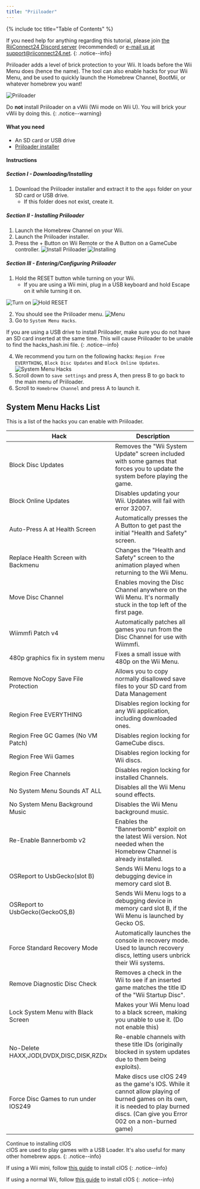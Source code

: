 ```yaml
---
title: "Priiloader"
---
```


{% include toc title="Table of Contents" %}

If you need help for anything regarding this tutorial, please join [the RiiConnect24 Discord server](https://discord.gg/rc24) (recommended) or [e-mail us at support@riiconnect24.net](mailto:support@riiconnect24.net).
{: .notice--info}

Priiloader adds a level of brick protection to your Wii. It loads before the Wii Menu does (hence the name). The tool can also enable hacks for your Wii Menu, and be used to quickly launch the Homebrew Channel, BootMii, or whatever homebrew you want!

![Priiloader](/images/priiloader.jpg)

Do **not** install Priiloader on a vWii (Wii mode on Wii U). You will brick your vWii by doing this.
{: .notice--warning}

#### What you need
* An SD card or USB drive
* [Priiloader installer](assets/files/Priiloader_v0_9_1.zip)

#### Instructions
##### Section I - Downloading/Installing

1. Download the Priiloader installer and extract it to the `apps` folder on your SD card or USB drive.
    * If this folder does not exist, create it.

##### Section II - Installing Priiloader

1. Launch the Homebrew Channel on your Wii.
2. Launch the Priiloader installer.
3. Press the + Button on Wii Remote or the A Button on a GameCube controller.
![Install Priiloader](/images/Priiloader/installer.png)
![Installing](/images/Priiloader/installing.png)

##### Section III - Entering/Configuring Priiloader

1. Hold the RESET button while turning on your Wii.
    * If you are using a Wii mini, plug in a USB keyboard and hold Escape on it while turning it on.

![Turn on](/images/Priiloader/on.jpg)
![Hold RESET](/images/Priiloader/reset.jpg)

2. You should see the Priiloader menu.
![Menu](/images/Priiloader/mainmenu.png)
3. Go to `System Menu Hacks`.

If you are using a USB drive to install Priiloader, make sure you do not have an SD card inserted at the same time.
This will cause Priiloader to be unable to find the hacks_hash.ini file.
{: .notice--info}

4. We recommend you turn on the following hacks: `Region Free EVERYTHING`, `Block Disc Updates` and `Block Online Updates`.
![System Menu Hacks](/images/Priiloader/hacks.png)
1. Scroll down to `save settings` and press A, then press B to go back to the main menu of Priiloader.
1. Scroll to `Homebrew Channel` and press A to launch it.

## System Menu Hacks List

This is a list of the hacks you can enable with Priiloader.

|                  Hack                   |                                                                 Description                                                  |
|-----------------------------------------|------------------------------------------------------------------------------------------------------------------------------|
| Block Disc Updates                      | Removes the "Wii System Update" screen included with some games that forces you to update the system before playing the game.       |
| Block Online Updates                    | Disables updating your Wii. Updates will fail with error 32007.                                                              |
| Auto-Press A at Health Screen           | Automatically presses the A Button to get past the initial "Health and Safety" screen.                                               |
| Replace Health Screen with Backmenu     | Changes the "Health and Safety" screen to the animation played when returning to the Wii Menu.                               |
| Move Disc Channel                       | Enables moving the Disc Channel anywhere on the Wii Menu. It's normally stuck in the top left of the first page.             |
| Wiimmfi Patch v4                        | Automatically patches all games you run from the Disc Channel for use with Wiimmfi.                                          |
| 480p graphics fix in system menu        | Fixes a small issue with 480p on the Wii Menu.                                                                               |
| Remove NoCopy Save File Protection      | Allows you to copy normally disallowed save files to your SD card from Data Management                                       |
| Region Free EVERYTHING                  | Disables region locking for any Wii application, including downloaded ones.                                                  |
| Region Free GC Games (No VM Patch)      | Disables region locking for GameCube discs.                                                                                  |
| Region Free Wii Games                   | Disables region locking for Wii discs.                                                                                       |
| Region Free Channels                    | Disables region locking for installed Channels.                                                                               |
| No System Menu Sounds AT ALL            | Disables all the Wii Menu sound effects.                                                                                     |
| No System Menu Background Music         | Disables the Wii Menu background music.                                                                                      |
| Re-Enable Bannerbomb v2                 | Enables the "Bannerbomb" exploit on the latest Wii version. Not needed when the Homebrew Channel is already installed.       |
| OSReport to UsbGecko(slot B)            | Sends Wii Menu logs to a debugging device in memory card slot B.                                                             |
| OSReport to UsbGecko(GeckoOS,B)         | Sends Wii Menu logs to a debugging device in memory card slot B, if the Wii Menu is launched by Gecko OS.                    |
| Force Standard Recovery Mode            | Automatically launches the console in recovery mode. Used to launch recovery discs, letting users unbrick their Wii systems. |
| Remove Diagnostic Disc Check            | Removes a check in the Wii to see if an inserted game matches the title ID of the "Wii Startup Disc".                                             |
| Lock System Menu with Black Screen      | Makes your Wii Menu load to a black screen, making you unable to use it. (Do not enable this)                                |
| No-Delete HAXX,JODI,DVDX,DISC,DISK,RZDx | Re-enable channels with these title IDs (originally blocked in system updates due to them being exploits).                   |
| Force Disc Games to run under IOS249    | Make discs use cIOS 249 as the game's IOS. While it cannot allow playing of burned games on its own, it is needed to play burned discs. (Can give you Error 002 on a non-burned game)         |


Continue to installing cIOS<br>
cIOS are used to play games with a USB Loader. It's also useful for many other homebrew apps.
{: .notice--info}

If using a Wii mini, follow [this guide](cios-mini) to install cIOS
{: .notice--info}

If using a normal Wii, follow [this guide](cios) to install cIOS
{: .notice--info}
